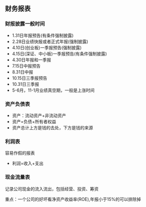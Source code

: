 ## 财务报表

### 财报披露一般时间
* 1.31日年报预告(有条件强制披露)
* 2.28日业绩快报或者正式年报(强制披露)
* 4.10日(创业板)一季报预告(强制披露)
* 4.15日(深证、中小板)一季报预告(有条件强制披露)
* 4.30日年报和一季报
* 7.15日中报预告
* 8.31日中报
* 10.15日三季报预告
* 10.31日三季报
* 5-6月，11-1月业绩真空期，一般是上涨时间

### 资产负债表
* 资产：流动资产+非流动资产
* 资产=负债+所有者权益
* 资产总计上方是钱的去处，下方是钱的来源

### 利润表
容易作假的报表
* 利润=收入+支出

### 现金流量表
记录公司现金的流入流出，包括经营、投资、筹资

重点：一个公司的好坏看净资产收益率(ROE),年报小于15%的可以排除掉
